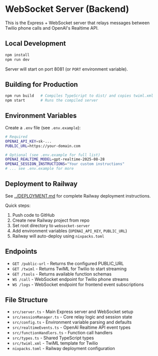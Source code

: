 # WebSocket Server (Backend)

This is the Express + WebSocket server that relays messages between Twilio phone calls and OpenAI's Realtime API.

## Local Development

```bash
npm install
npm run dev
```

Server will start on port 8081 (or `PORT` environment variable).

## Building for Production

```bash
npm run build   # Compiles TypeScript to dist/ and copies twiml.xml
npm start       # Runs the compiled server
```

## Environment Variables

Create a `.env` file (see `.env.example`):

```bash
# Required
OPENAI_API_KEY=sk-...
PUBLIC_URL=https://your-domain.com

# Optional (see .env.example for full list)
OPENAI_REALTIME_MODEL=gpt-realtime-2025-08-28
OPENAI_SESSION_INSTRUCTIONS="Your custom instructions"
# ... see .env.example for more
```

## Deployment to Railway

See [../DEPLOYMENT.md](../DEPLOYMENT.md) for complete Railway deployment instructions.

Quick steps:
1. Push code to GitHub
2. Create new Railway project from repo
3. Set root directory to `websocket-server`
4. Add environment variables (`OPENAI_API_KEY`, `PUBLIC_URL`)
5. Railway will auto-deploy using `nixpacks.toml`

## Endpoints

- `GET /public-url` - Returns the configured PUBLIC_URL
- `GET /twiml` - Returns TwiML for Twilio to start streaming
- `GET /tools` - Returns available function schemas
- `WS /call` - WebSocket endpoint for Twilio phone streams
- `WS /logs` - WebSocket endpoint for frontend event subscriptions

## File Structure

- `src/server.ts` - Main Express server and WebSocket setup
- `src/sessionManager.ts` - Core relay logic and session state
- `src/config.ts` - Environment variable parsing and defaults
- `src/realtimeEvents.ts` - OpenAI Realtime API event types
- `src/functionHandlers.ts` - Function call handlers
- `src/types.ts` - Shared TypeScript types
- `src/twiml.xml` - TwiML template for Twilio
- `nixpacks.toml` - Railway deployment configuration
